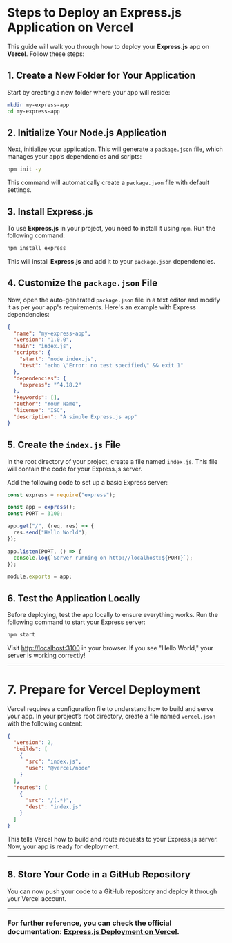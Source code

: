 # Steps to Deploy an Express.js Application on Vercel

This guide will walk you through how to deploy your **Express.js** app on **Vercel**. Follow these steps:

## 1. Create a New Folder for Your Application

Start by creating a new folder where your app will reside:

```bash
mkdir my-express-app
cd my-express-app
```

## 2. Initialize Your Node.js Application

Next, initialize your application. This will generate a `package.json` file, which manages your app’s dependencies and scripts:

```bash
npm init -y
```

This command will automatically create a `package.json` file with default settings.

## 3. Install Express.js

To use **Express.js** in your project, you need to install it using `npm`. Run the following command:

```bash
npm install express
```

This will install **Express.js** and add it to your `package.json` dependencies.

## 4. Customize the `package.json` File

Now, open the auto-generated `package.json` file in a text editor and modify it as per your app's requirements. Here's an example with Express dependencies:

```json
{
  "name": "my-express-app",
  "version": "1.0.0",
  "main": "index.js",
  "scripts": {
    "start": "node index.js",
    "test": "echo \"Error: no test specified\" && exit 1"
  },
  "dependencies": {
    "express": "^4.18.2"
  },
  "keywords": [],
  "author": "Your Name",
  "license": "ISC",
  "description": "A simple Express.js app"
}
```

## 5. Create the `index.js` File

In the root directory of your project, create a file named `index.js`. This file will contain the code for your Express.js server.

Add the following code to set up a basic Express server:

```js
const express = require("express");

const app = express();
const PORT = 3100;

app.get("/", (req, res) => {
  res.send("Hello World");
});

app.listen(PORT, () => {
  console.log(`Server running on http://localhost:${PORT}`);
});

module.exports = app;
```

## 6. Test the Application Locally

Before deploying, test the app locally to ensure everything works. Run the following command to start your Express server:

```bash
npm start
```

Visit [http://localhost:3100](http://localhost:3100) in your browser. If you see "Hello World," your server is working correctly!

---

# 7. Prepare for Vercel Deployment

Vercel requires a configuration file to understand how to build and serve your app. In your project’s root directory, create a file named `vercel.json` with the following content:

```json
{
  "version": 2,
  "builds": [
    {
      "src": "index.js",
      "use": "@vercel/node"
    }
  ],
  "routes": [
    {
      "src": "/(.*)",
      "dest": "index.js"
    }
  ]
}
```

This tells Vercel how to build and route requests to your Express.js server. Now, your app is ready for deployment.

---

## 8. Store Your Code in a GitHub Repository

You can now push your code to a GitHub repository and deploy it through your Vercel account.

---

### For further reference, you can check the official documentation: [Express.js Deployment on Vercel](https://vercel.com/guides/using-express-with-vercel).
